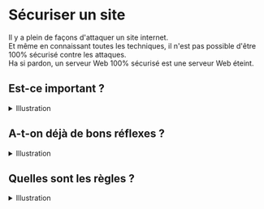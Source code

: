 # Sécuriser un site

Il y a plein de façons d'attaquer un site internet.  
Et même en connaissant toutes les techniques, il n'est pas possible d'être 100% sécurisé contre les attaques.  
Ha si pardon, un serveur Web 100% sécurisé est une serveur Web éteint.

## Est-ce important ?

<details><summary>Illustration</summary>

![](https://www.commitstrip.com/wp-content/uploads/2017/06/Strip-La-s%C3%A9curit%C3%A9-apr%C3%A8s-tout-2.jpg)

</details>

## A-t-on déjà de bons réflexes ?

<details><summary>Illustration</summary>

![](https://www.commitstrip.com/wp-content/uploads/2018/01/Strip-Audit-s%C3%A9curit%C3%A9-650-final.jpg)

</details>

## Quelles sont les règles ?

<details><summary>Illustration</summary>

![](http://www.commitstrip.com/wp-content/uploads/2016/01/Strip-Cdiscount-650-final-1.jpg)

**OWASP.org** est une très bonne ressource d'information sur la sécurité des sites internet.  
[Cliquez-ici pour voir des exemples d'attaques connues](http://localhost:8080/category/1/delete) et comment les contrer.

</details>